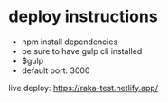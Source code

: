 # deploy instructions

- npm install dependencies
- be sure to have gulp cli installed
- $gulp
- default port: 3000

live deploy:
https://raka-test.netlify.app/
